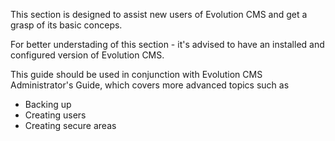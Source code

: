 This section is designed to assist new users of Evolution CMS and get a grasp of its basic conceps.

For better understading of this section - it's advised to have an installed and configured version of Evolution CMS.

This guide should be used in conjunction with Evolution CMS Administrator's Guide, which covers more advanced topics such as

- Backing up
- Creating users
- Creating secure areas